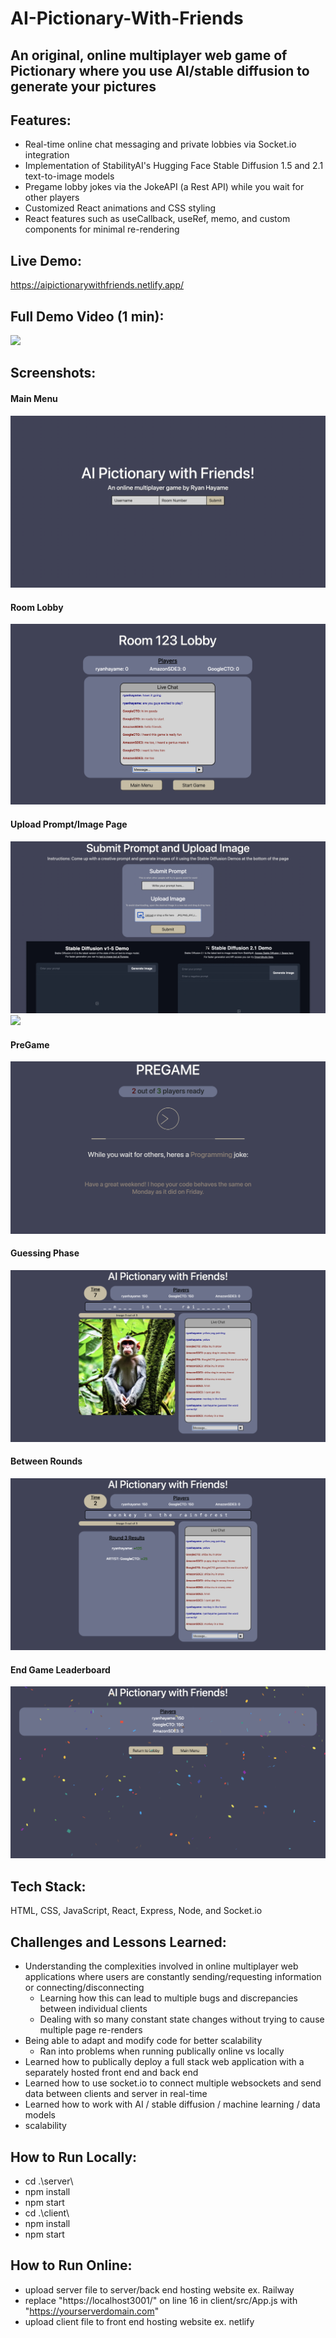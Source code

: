 # AI-Pictionary-With-Friends
## An original, online multiplayer web game of Pictionary where you use AI/stable diffusion to generate your pictures

## Features:
- Real-time online chat messaging and private lobbies via Socket.io integration
- Implementation of StabilityAI's Hugging Face Stable Diffusion 1.5 and 2.1 text-to-image models
- Pregame lobby jokes via the JokeAPI (a Rest API) while you wait for other players
- Customized React animations and CSS styling
- React features such as useCallback, useRef, memo, and custom components for minimal re-rendering

## Live Demo:
https://aipictionarywithfriends.netlify.app/

## Full Demo Video (1 min):
![](/screenshots/demo.gif)

## Screenshots:
#### Main Menu
![](/screenshots/mainmenu.png)

#### Room Lobby
![](/screenshots/lobby.png)

#### Upload Prompt/Image Page
![](/screenshots/stablediffusion1.png)
![](/screenshots/stablediffusion2.png)

#### PreGame
![](/screenshots/pregame.png)

#### Guessing Phase
![](/screenshots/game.png)

#### Between Rounds
![](/screenshots/betweenrounds.png)

#### End Game Leaderboard
![](/screenshots/endleaderboard.png)

## Tech Stack:
HTML, CSS, JavaScript, React, Express, Node, and Socket.io

## Challenges and Lessons Learned:
- Understanding the complexities involved in online multiplayer web applications where users are constantly sending/requesting information or connecting/disconnecting
  - Learning how this can lead to multiple bugs and discrepancies between individual clients
  - Dealing with so many constant state changes without trying to cause multiple page re-renders
- Being able to adapt and modify code for better scalability
  - Ran into problems when running publically online vs locally
- Learned how to publically deploy a full stack web application with a separately hosted front end and back end
- Learned how to use socket.io to connect multiple websockets and send data between clients and server in real-time
- Learned how to work with AI / stable diffusion / machine learning / data models
- scalability


## How to Run Locally:
- cd .\server\
- npm install
- npm start
- cd .\client\
- npm install
- npm start

## How to Run Online:
- upload server file to server/back end hosting website ex. Railway
- replace "https://localhost3001/" on line 16 in client/src/App.js with "https://yourserverdomain.com"
- upload client file to front end hosting website ex. netlify
